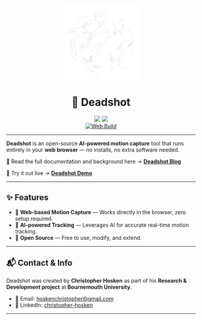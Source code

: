 <p align="center">
  <img src="./public/logo.png" alt="Deadshot Logo" width="200"/>
</p>

<h1 align="center">🎯 Deadshot</h1>

<div align="center">

  <img src="https://img.shields.io/badge/Vite-646CFF?logo=vite&logoColor=fff"/>
  <img src="https://img.shields.io/badge/React_Typescript-%2320232a.svg?logo=react&logoColor=%2361DAFB"/>

  <br/>

  <a href="https://github.com/cjhosken/deadshot/actions/workflows/main.yml">
    <img src="https://github.com/cjhosken/deadshot/actions/workflows/main.yml/badge.svg?branch=main" alt="Web Build"/>
  </a>

</div>

---

**Deadshot** is an open-source **AI-powered motion capture** tool that runs entirely in your **web browser** — no installs, no extra software needed.  

📖 Read the full documentation and background here → [**Deadshot Blog**](https://cjhosken.github.io/blog/deadshot/)  

🚀 Try it out live → [**Deadshot Demo**](https://cjhosken.github.io/deadshot/)  

---

## ✨ Features

- 🎥 **Web-based Motion Capture** — Works directly in the browser, zero setup required.  
- 🤖 **AI-powered Tracking** — Leverages AI for accurate real-time motion tracking.  
- 🧩 **Open Source** — Free to use, modify, and extend.  

---

## 📬 Contact & Info

Deadshot was created by **Christopher Hosken** as part of his **Research & Development project** at **Bournemouth University**.  

- 📧 Email: [hoskenchristopher@gmail.com](mailto:hoskenchristopher@gmail.com)  
- 🔗 LinkedIn: [christopher-hosken](https://www.linkedin.com/in/christopher-hosken/)  

---
